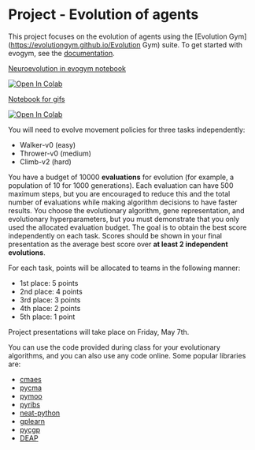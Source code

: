 # Project - Evolution of agents

This project focuses on the evolution of agents using the [Evolution Gym](https://evolutiongym.github.io/Evolution Gym) suite. To get started
with evogym, see the [documentation](https://evolutiongym.github.io/).

[Neuroevolution in evogym notebook](https://github.com/d9w/evolution/blob/master/project/evogym.ipynb)

[![Open In Colab](https://colab.research.google.com/assets/colab-badge.svg)](https://colab.research.google.com/github/d9w/evolution/blob/master/project/evogym.ipynb)

[Notebook for gifs](https://github.com/d9w/evolution/blob/master/project/video/gif.ipynb)

[![Open In Colab](https://colab.research.google.com/assets/colab-badge.svg)](https://colab.research.google.com/github/d9w/evolution/blob/master/project/video/gif.ipynb)

You will need to evolve movement policies for three tasks independently:

+ Walker-v0 (easy)
+ Thrower-v0 (medium)
+ Climb-v2 (hard) 

You have a budget of 10000 **evaluations** for evolution (for example, a
population of 10 for 1000 generations).  Each evaluation can have 500 maximum
steps, but you are encouraged to reduce this and the total number of
evaluations while making algorithm decisions to have faster results.  You
choose the evolutionary algorithm, gene representation, and evolutionary
hyperparameters, but you must demonstrate that you only used the allocated
evaluation budget. The goal is to obtain the best score independently on each
task. Scores should be shown in your final presentation as the average best
score over **at least 2 independent evolutions**.

For each task, points will be allocated to teams in the following
manner:

+ 1st place: 5 points
+ 2nd place: 4 points
+ 3rd place: 3 points
+ 4th place: 2 points
+ 5th place: 1 point

Project presentations will take place on Friday, May 7th.

You can use the code provided during class for your evolutionary algorithms, and you can also use any code online. Some popular libraries are:

+ [cmaes](https://github.com/CyberAgentAILab/cmaes)
+ [pycma](https://github.com/CMA-ES/pycma)
+ [pymoo](https://pymoo.org/)
+ [pyribs](https://pyribs.org/)
+ [neat-python](https://github.com/CodeReclaimers/neat-python)
+ [gplearn](https://github.com/trevorstephens/gplearn)
+ [pycgp](https://github.com/scussatb/pyCGP)
+ [DEAP](https://github.com/DEAP/deap)
